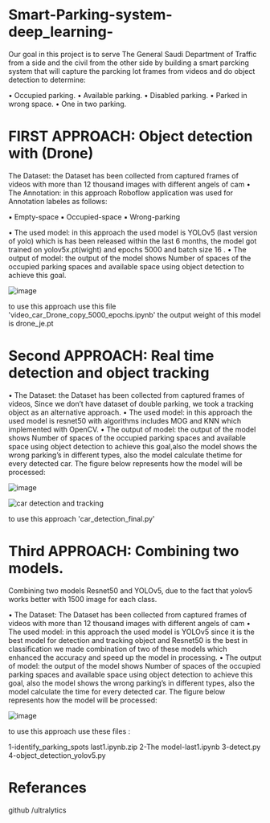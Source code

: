 # Smart-Parking-system-deep_learning-

Our goal in this project is to serve The General Saudi Department of Traffic from a side and the
civil from the other side by building a smart parcking system that will capture the parcking lot frames from videos and do object detection to determine:

• Occupied parking.
• Available parking.
• Disabled parking.
• Parked in wrong space.
• One in two parking.

# FIRST APPROACH: Object detection with (Drone)

The Dataset: the Dataset has been collected from captured frames of videos with more  than 12 thousand images with different angels of cam
• The Annotation: in this approach Roboflow application was used for Annotation labeles as follows:

  ▪ Empty-space
  ▪ Occupied-space
  ▪ Wrong-parking
  
• The used model: in this approach the used model is YOLOv5 (last version of yolo) which is has been released within the last 6 months, the model got trained on
yolov5x.pt(wight) and epochs 5000 and batch size 16 .
• The output of model: the output of the model shows Number of spaces of the occupied parking spaces and available space using object detection to achieve this goal.

![image](https://user-images.githubusercontent.com/78117752/150651710-b116af34-5749-43ed-9984-d5dc1a20e656.png)

to use this approach use this file 'video_car_Drone_copy_5000_epochs.ipynb'
the output weight of this model is drone_je.pt 

# Second APPROACH: Real time detection and object tracking

• The Dataset: the Dataset has been collected from captured frames of videos, Since we don’t have dataset of double parking, we took a tracking object as an alternative approach.
• The used model: in this approach the used model is resnet50 with algorithms includes MOG and KNN which implemented with OpenCV.
• The output of model: the output of the model shows Number of spaces of the occupied parking spaces and available space using object detection to achieve this goal,also the model shows the wrong parking’s in different types, also the model calculate thetime for every detected car.
The figure below represents how the model will be processed:

![image](https://user-images.githubusercontent.com/78117752/150651917-ef81a6c5-dd58-467c-a383-61174f3a3f15.png)

![car detection and tracking](https://user-images.githubusercontent.com/78117752/150652315-af159824-365d-41af-b23f-5216053e5c6f.png)


to use this approach 'car_detection_final.py'

# Third APPROACH: Combining two models. 

Combining two models Resnet50 and YOLOv5, due to the fact that yolov5 works better with 1500 image for each class.

• The Dataset: The Dataset has been collected from captured frames of videos with more
than 12 thousand images with different angels of cam
• The used model: in this approach the used model is YOLOv5 since it is the best
model for detection and tracking object and Resnet50 is the best in classification we
made combination of two of these models which enhanced the accuracy and speed up the
model in processing.
• The output of model: the output of the model shows Number of spaces of the
occupied parking spaces and available space using object detection to achieve this goal,
also the model shows the wrong parking’s in different types, also the model calculate the
time for every detected car.
The figure below represents how the model will be processed:

![image](https://user-images.githubusercontent.com/78117752/150652529-077563b0-a562-4bff-9074-7565486834b3.png)

to use this approach use these files :

1-identify_parking_spots last1.ipynb.zip
2-The model-last1.ipynb
3-detect.py
4-object_detection_yolov5.py

# Referances

github /ultralytics




